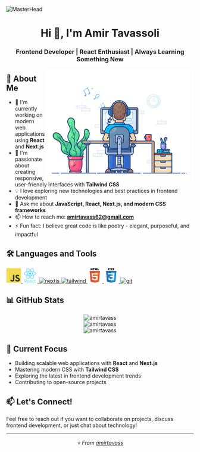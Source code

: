 ![MasterHead](https://user-images.githubusercontent.com/90236635/232446433-d5540fa2-fe28-4bb8-b929-cdb51fe61336.gif)

<h1 align="center">Hi 👋, I'm Amir Tavassoli</h1>
<h3 align="center">Frontend Developer | React Enthusiast | Always Learning Something New</h3>

<img align="right" alt="coding" width="400" src="https://raw.githubusercontent.com/jsuarezruiz/jsuarezruiz/master/images/coding.gif">

## 🚀 About Me

- 🔭 I'm currently working on modern web applications using **React** and **Next.js**
- 🌱 I'm passionate about creating responsive, user-friendly interfaces with **Tailwind CSS**
- 💡 I love exploring new technologies and best practices in frontend development
- 💬 Ask me about **JavaScript, React, Next.js, and modern CSS frameworks**
- 📫 How to reach me: **amirtavass62@gmail.com**
- ⚡ Fun fact: I believe great code is like poetry - elegant, purposeful, and impactful

## 🛠️ Languages and Tools

<p align="left">
  <a href="https://developer.mozilla.org/en-US/docs/Web/JavaScript" target="_blank" rel="noreferrer">
    <img src="https://raw.githubusercontent.com/devicons/devicon/master/icons/javascript/javascript-original.svg" alt="javascript" width="40" height="40"/>
  </a>
  <a href="https://reactjs.org/" target="_blank" rel="noreferrer">
    <img src="https://raw.githubusercontent.com/devicons/devicon/master/icons/react/react-original-wordmark.svg" alt="react" width="40" height="40"/>
  </a>
  <a href="https://nextjs.org/" target="_blank" rel="noreferrer">
    <img src="https://cdn.worldvectorlogo.com/logos/nextjs-2.svg" alt="nextjs" width="40" height="40"/>
  </a>
  <a href="https://tailwindcss.com/" target="_blank" rel="noreferrer">
    <img src="https://www.vectorlogo.zone/logos/tailwindcss/tailwindcss-icon.svg" alt="tailwind" width="40" height="40"/>
  </a>
  <a href="https://www.w3.org/html/" target="_blank" rel="noreferrer">
    <img src="https://raw.githubusercontent.com/devicons/devicon/master/icons/html5/html5-original-wordmark.svg" alt="html5" width="40" height="40"/>
  </a>
  <a href="https://www.w3schools.com/css/" target="_blank" rel="noreferrer">
    <img src="https://raw.githubusercontent.com/devicons/devicon/master/icons/css3/css3-original-wordmark.svg" alt="css3" width="40" height="40"/>
  </a>
  <a href="https://git-scm.com/" target="_blank" rel="noreferrer">
    <img src="https://www.vectorlogo.zone/logos/git-scm/git-scm-icon.svg" alt="git" width="40" height="40"/>
  </a>
</p>

## 📊 GitHub Stats

<div align="center">
  <img src="https://github-readme-stats.vercel.app/api/top-langs?username=amirtavass&show_icons=true&locale=en&layout=compact&theme=tokyonight" alt="amirtavass" />
</div>

<div align="center">
  <img src="https://github-readme-streak-stats.herokuapp.com/?user=amirtavass&theme=tokyonight" alt="amirtavass" />
</div>

<div align="center">
  <img src="https://github-readme-stats.vercel.app/api?username=amirtavass&show_icons=true&locale=en&theme=tokyonight" alt="amirtavass" />
</div>

## 🌟 Current Focus

- Building scalable web applications with **React** and **Next.js**
- Mastering modern CSS with **Tailwind CSS**
- Exploring the latest in frontend development trends
- Contributing to open-source projects

## 📫 Let's Connect!

Feel free to reach out if you want to collaborate on projects, discuss frontend development, or just chat about technology!

---

<div align="center">
  <i>⭐️ From <a href="https://github.com/amirtavass">amirtavass</a></i>
</div>
